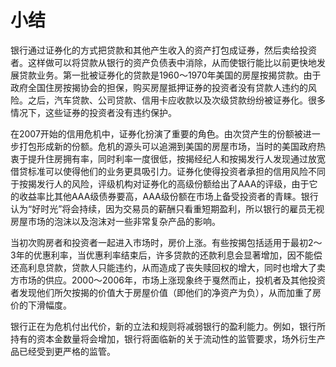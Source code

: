 # 小结

银行通过证券化的方式把贷款和其他产生收入的资产打包成证券，然后卖给投资者。这样做可以将贷款从银行的资产负债表中消除，从而使银行能比以前更快地发展贷款业务。第一批被证券化的贷款是1960～1970年美国的房屋按揭贷款。由于政府全国住房按揭协会的担保，购买房屋抵押证券的投资者没有贷款人违约的风险。之后，汽车贷款、公司贷款、信用卡应收款以及次级贷款纷纷被证券化。很多情况下，这些证券的投资者没有违约保护。

在2007开始的信用危机中，证券化扮演了重要的角色。由次贷产生的份额被进一步打包形成新的份额。危机的源头可以追溯到美国的房屋市场，当时的美国政府热衷于提升住房拥有率，同时利率一度很低，按揭经纪人和按揭发行人发现通过放宽借贷标准可以使得他们的业务更具吸引力。证券化使得投资者承担的信用风险不同于按揭发行人的风险，评级机构对证券化的高级份额给出了AAA的评级，由于它的收益率比其他AAA级债券要高，AAA级份额在市场上备受投资者的青睐。银行认为“好时光”将会持续，因为交易员的薪酬只看重短期盈利，所以银行的雇员无视房屋市场的泡沫以及泡沫对一些非常复杂产品的影响。


当初次购房者和投资者一起进入市场时，房价上涨。有些按揭包括适用于最初2～3年的优惠利率，当优惠利率结束后，许多贷款的还款利息会显著增加，因不能偿还高利息贷款，贷款人只能违约，从而造成了丧失赎回权的增大，同时也增大了卖方市场的供应。2000～2006年，市场上涨现象终于戛然而止，投机者及其他投资者发现他们所欠按揭的价值大于房屋价值（即他们的净资产为负），从而加重了房价的下滑幅度。

银行正在为危机付出代价，新的立法和规则将减弱银行的盈利能力。例如，银行所持有的资本金数量将会增加，银行将面临新的关于流动性的监管要求，场外衍生产品已经受到更严格的监管。

